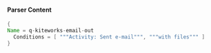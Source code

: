 #### Parser Content
```Java
{
Name = q-kiteworks-email-out
  Conditions = [ """Activity: Sent e-mail""", """with files""" ]
}
```